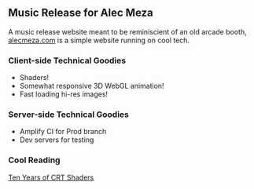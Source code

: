 ## Music Release for Alec Meza

A music release website meant to be reminiscient of an old arcade booth, [alecmeza.com](https://alecmeza.com) is a simple website running on cool tech.

### Client-side Technical Goodies
- Shaders!
- Somewhat responsive 3D WebGL animation!
- Fast loading hi-res images!

### Server-side Technical Goodies
- Amplify CI for Prod branch
- Dev servers for testing

### Cool Reading
[Ten Years of CRT Shaders](https://forums.libretro.com/t/ten-years-of-crt-shaders/22336/2)
